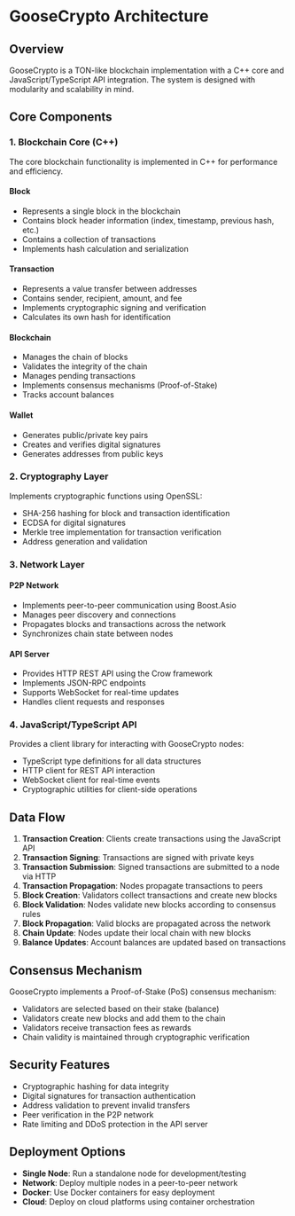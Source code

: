 # GooseCrypto Architecture

## Overview

GooseCrypto is a TON-like blockchain implementation with a C++ core and JavaScript/TypeScript API integration. The system is designed with modularity and scalability in mind.

## Core Components

### 1. Blockchain Core (C++)

The core blockchain functionality is implemented in C++ for performance and efficiency.

#### Block
- Represents a single block in the blockchain
- Contains block header information (index, timestamp, previous hash, etc.)
- Contains a collection of transactions
- Implements hash calculation and serialization

#### Transaction
- Represents a value transfer between addresses
- Contains sender, recipient, amount, and fee
- Implements cryptographic signing and verification
- Calculates its own hash for identification

#### Blockchain
- Manages the chain of blocks
- Validates the integrity of the chain
- Manages pending transactions
- Implements consensus mechanisms (Proof-of-Stake)
- Tracks account balances

#### Wallet
- Generates public/private key pairs
- Creates and verifies digital signatures
- Generates addresses from public keys

### 2. Cryptography Layer

Implements cryptographic functions using OpenSSL:

- SHA-256 hashing for block and transaction identification
- ECDSA for digital signatures
- Merkle tree implementation for transaction verification
- Address generation and validation

### 3. Network Layer

#### P2P Network
- Implements peer-to-peer communication using Boost.Asio
- Manages peer discovery and connections
- Propagates blocks and transactions across the network
- Synchronizes chain state between nodes

#### API Server
- Provides HTTP REST API using the Crow framework
- Implements JSON-RPC endpoints
- Supports WebSocket for real-time updates
- Handles client requests and responses

### 4. JavaScript/TypeScript API

Provides a client library for interacting with GooseCrypto nodes:

- TypeScript type definitions for all data structures
- HTTP client for REST API interaction
- WebSocket client for real-time events
- Cryptographic utilities for client-side operations

## Data Flow

1. **Transaction Creation**: Clients create transactions using the JavaScript API
2. **Transaction Signing**: Transactions are signed with private keys
3. **Transaction Submission**: Signed transactions are submitted to a node via HTTP
4. **Transaction Propagation**: Nodes propagate transactions to peers
5. **Block Creation**: Validators collect transactions and create new blocks
6. **Block Validation**: Nodes validate new blocks according to consensus rules
7. **Block Propagation**: Valid blocks are propagated across the network
8. **Chain Update**: Nodes update their local chain with new blocks
9. **Balance Updates**: Account balances are updated based on transactions

## Consensus Mechanism

GooseCrypto implements a Proof-of-Stake (PoS) consensus mechanism:

- Validators are selected based on their stake (balance)
- Validators create new blocks and add them to the chain
- Validators receive transaction fees as rewards
- Chain validity is maintained through cryptographic verification

## Security Features

- Cryptographic hashing for data integrity
- Digital signatures for transaction authentication
- Address validation to prevent invalid transfers
- Peer verification in the P2P network
- Rate limiting and DDoS protection in the API server

## Deployment Options

- **Single Node**: Run a standalone node for development/testing
- **Network**: Deploy multiple nodes in a peer-to-peer network
- **Docker**: Use Docker containers for easy deployment
- **Cloud**: Deploy on cloud platforms using container orchestration